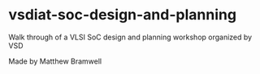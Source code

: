 # vsdiat-soc-design-and-planning
Walk through of a VLSI SoC design and planning workshop organized by VSD

Made by Matthew Bramwell